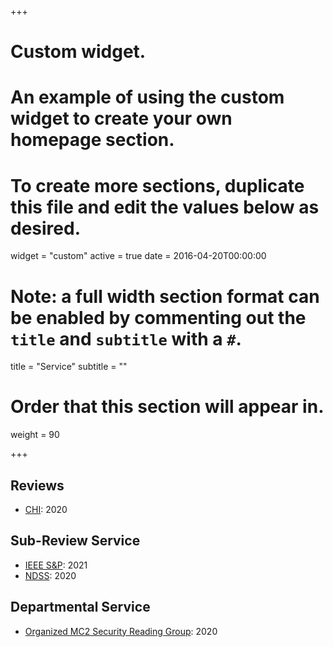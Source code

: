 +++
# Custom widget.
# An example of using the custom widget to create your own homepage section.
# To create more sections, duplicate this file and edit the values below as desired.
widget = "custom"
active = true
date = 2016-04-20T00:00:00

# Note: a full width section format can be enabled by commenting out the `title` and `subtitle` with a `#`.
title = "Service"
subtitle = ""

# Order that this section will appear in.
weight = 90

+++

## Reviews
* [CHI](https://chi2020.acm.org/): 2020

## Sub-Review Service
* [IEEE S&P](https://www.ieee-security.org/TC/SP2021/): 2021
* [NDSS](https://www.ndss-symposium.org/ndss2020/): 2020

## Departmental Service
* [Organized MC2 Security Reading Group](https://talks.cs.umd.edu/lists/19?range=past): 2020
